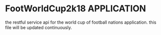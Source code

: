 # FootWorldCup2k18 APPLICATION

the restful service api for the world cup of football nations application.
this file will be updated continuously.